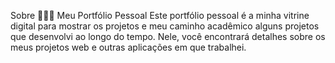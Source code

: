 Sobre 🧑🏻‍💼 Meu Portfólio Pessoal Este portfólio pessoal é a minha vitrine digital para mostrar os projetos e meu caminho acadêmico alguns projetos que desenvolvi ao longo do tempo. Nele, você encontrará detalhes sobre os meus projetos web e outras aplicações em que trabalhei.
